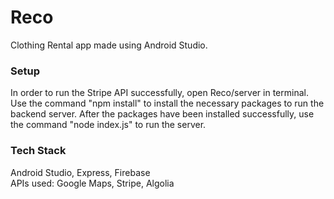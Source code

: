 # Reco
Clothing Rental app made using Android Studio.

### Setup
In order to run the Stripe API successfully, open Reco/server in terminal. Use the command "npm install" to install the necessary packages to run the backend server. After the packages have been installed successfully, use the command "node index.js" to run the server.

### Tech Stack
Android Studio, Express, Firebase <br>
APIs used: Google Maps, Stripe, Algolia
